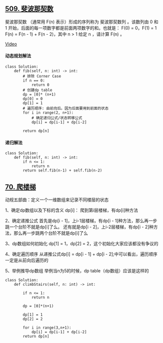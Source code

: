 ## [509. 斐波那契数](https://leetcode.cn/problems/fibonacci-number/description/)

斐波那契数 （通常用 F(n) 表示）形成的序列称为 斐波那契数列 。该数列由 0 和 1 开始，后面的每一项数字都是前面两项数字的和。也就是：
F(0) = 0，F(1) = 1
F(n) = F(n - 1) + F(n - 2)，其中 n > 1
给定 n ，请计算 F(n) 。

[Video](https://www.bilibili.com/video/BV1f5411K7mo?vd_source=2242793e3815d8c255d1ee53ee2883ed&spm_id_from=333.788.videopod.sections)
#### 动态规划解法
```
class Solution:
    def fib(self, n: int) -> int:
        # 排除 Corner Case
        if n == 0:
            return 0
        # 创建dp table
        dp = [0]* (n+1)
        dp[0] = 0
        dp[1] = 1
        # 遍历顺序: 由前向后。因为后面要用到前面的状态
        for i in range(2, n+1):
            # 确定递归公式/状态转移公式
            dp[i] = dp[i-1] + dp[i-2]
        
        return dp[n]
```
#### 递归解法
```
class Solution:
    def fib(self, n: int) -> int:
        if n <= 1:
            return n
        return self.fib(n-1) + self.fib(n-2)
``` 
        
## [70. 爬楼梯](https://leetcode.cn/problems/climbing-stairs/description/)
动规五部曲：定义一个一维数组来记录不同楼层的状态

1、确定dp数组以及下标的含义
dp[i]： 爬到第i层楼梯，有dp[i]种方法

2、确定递推公式
首先是dp[i - 1]，上i-1层楼梯，有dp[i - 1]种方法，那么再一步跳一个台阶不就是dp[i]了么。
还有就是dp[i - 2]，上i-2层楼梯，有dp[i - 2]种方法，那么再一步跳两个台阶不就是dp[i]了么

3、dp数组如何初始化
dp[1] = 1，dp[2] = 2，这个初始化大家应该都没有争议的

4、确定遍历顺序
从递推公式dp[i] = dp[i - 1] + dp[i - 2];中可以看出，遍历顺序一定是从前向后遍历的

5、举例推导dp数组
举例当n为5的时候，dp table（dp数组）应该是这样的

```
class Solution:
    def climbStairs(self, n: int) -> int:
        
        if n <= 1:
            return n
            
        dp = [0]*(n+1)

        dp[1] = 1
        dp[2] = 2

        for i in range(3,n+1):
            dp[i] = dp[i-1] + dp[i-2]
        return dp[n]
``` 
